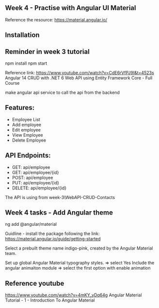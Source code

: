 ## Week 4 - Practise with Angular UI Material

Reference the resource: https://material.angular.io/

## Installation

## Reminder in week 3 tutorial
npm install
npm start

Reference link: https://www.youtube.com/watch?v=CdE6rVfPJ9I&t=4523s
Angular 14 CRUD with .NET 6 Web API using Entity Framework Core - Full Course

make angular api service to call the api from the backend

## Features:
* Employee List
* Add employee
* Edit employee
* View Employee
* Delete Employee

## API Endpoints:
* GET: api/employee
* GET: api/employee/{id}
* POST: api/employee
* PUT: api/employee/{id}
* DELETE: api/employee/{id}

The API is using from 
week-3\WebAPI-CRUD-Contacts 

## Week 4 tasks - Add Angular theme
ng add @angular/material

Guidline - install the package following the link: https://material.angular.io/guide/getting-started

Select a prebuilt theme name indigo-pink, created by the Angular Material team.

Set up global Angular Material typography styles. => select Yes
Include the angular animaiton module => select the first option with enable animation

## Reference youtube
https://www.youtube.com/watch?v=4mKY_yDq64g
Angular Material Tutorial - 1 - Introduction To Angular Material